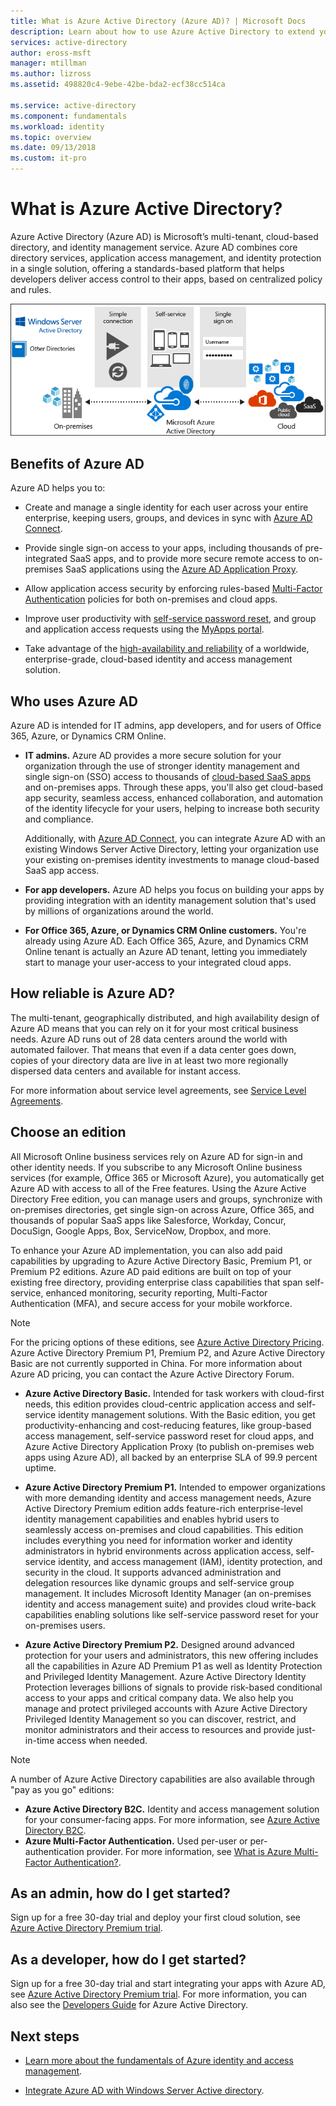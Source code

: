 ```yaml
---
title: What is Azure Active Directory (Azure AD)? | Microsoft Docs
description: Learn about how to use Azure Active Directory to extend your existing on-premises identities into the cloud or to develop Azure AD integrated apps.
services: active-directory
author: eross-msft
manager: mtillman
ms.author: lizross
ms.assetid: 498820c4-9ebe-42be-bda2-ecf38cc514ca

ms.service: active-directory
ms.component: fundamentals
ms.workload: identity
ms.topic: overview
ms.date: 09/13/2018
ms.custom: it-pro
---
```


# What is Azure Active Directory?
Azure Active Directory (Azure AD) is Microsoft’s multi-tenant, cloud-based directory, and identity management service. Azure AD combines core directory services, application access management, and identity protection in a single solution, offering a standards-based platform that helps developers deliver access control to their apps, based on centralized policy and rules.

![Azure AD Connect Stack](./media/active-directory-whatis/Azure_Active_Directory.png)

## Benefits of Azure AD
Azure AD helps you to:

-   Create and manage a single identity for each user across your entire enterprise, keeping users, groups, and devices in sync with [Azure AD Connect](../connect/active-directory-aadconnect.md).

-   Provide single sign-on access to your apps, including thousands of pre-integrated SaaS apps, and to provide more secure remote access to on-premises SaaS applications using the [Azure AD Application Proxy](../manage-apps/application-proxy.md).

-   Allow application access security by enforcing rules-based [Multi-Factor Authentication](../authentication/concept-mfa-howitworks.md) policies for both on-premises and cloud apps.

-   Improve user productivity with [self-service password reset](../user-help/user-help-reset-password.md), and group and application access requests using the [MyApps portal](../user-help/active-directory-saas-access-panel-introduction.md).

-   Take advantage of the [high-availability and reliability](https://docs.microsoft.com/azure/architecture/checklist/availability) of a worldwide, enterprise-grade, cloud-based identity and access management solution.

## Who uses Azure AD
Azure AD is intended for IT admins, app developers, and for users of Office 365, Azure, or Dynamics CRM Online.

- **IT admins.** Azure AD provides a more secure solution for your organization through the use of stronger identity management and single sign-on (SSO) access to thousands of [cloud-based SaaS apps](../saas-apps/tutorial-list.md) and on-premises apps. Through these apps, you'll also get cloud-based app security, seamless access, enhanced collaboration, and automation of the identity lifecycle for your users, helping to increase both security and compliance.

    Additionally, with [Azure AD Connect](../connect/active-directory-aadconnect-get-started-express.md), you can integrate Azure AD with an existing Windows Server Active Directory, letting your organization use your existing on-premises identity investments to manage cloud-based SaaS app access.

- **For app developers.** Azure AD helps you focus on building your apps by providing integration with an identity management solution that's used by millions of organizations around the world.

- **For Office 365, Azure, or Dynamics CRM Online customers.** You're already using Azure AD. Each Office 365, Azure, and Dynamics CRM Online tenant is actually an Azure AD tenant, letting you immediately start to manage your user-access to your integrated cloud apps.

## How reliable is Azure AD?
The multi-tenant, geographically distributed, and high availability design of Azure AD means that you can rely on it for your most critical business needs. Azure AD runs out of 28 data centers around the world with automated failover. That means that even if a data center goes down, copies of your directory data are live in at least two more regionally dispersed data centers and available for instant access.

For more information about service level agreements, see [Service Level Agreements](https://azure.microsoft.com/support/legal/sla/).

## Choose an edition
All Microsoft Online business services rely on Azure AD for sign-in and other identity needs. If you subscribe to any Microsoft Online business services (for example, Office 365 or Microsoft Azure), you automatically get Azure AD with access to all of the Free features. Using the Azure Active Directory Free edition, you can manage users and groups, synchronize with on-premises directories, get single sign-on across Azure, Office 365, and thousands of popular SaaS apps like Salesforce, Workday, Concur, DocuSign, Google Apps, Box, ServiceNow, Dropbox, and more. 

To enhance your Azure AD implementation, you can also add paid capabilities by upgrading to Azure Active Directory Basic, Premium P1, or Premium P2 editions. Azure AD paid editions are built on top of your existing free directory, providing enterprise class capabilities that span self-service, enhanced monitoring, security reporting, Multi-Factor Authentication (MFA), and secure access for your mobile workforce.

> [!NOTE]
> For the pricing options of these editions, see [Azure Active Directory Pricing](https://azure.microsoft.com/pricing/details/active-directory/). Azure Active Directory Premium P1, Premium P2, and Azure Active Directory Basic are not currently supported in China. For more information about Azure AD pricing, you can contact the Azure Active Directory Forum.

- **Azure Active Directory Basic.** Intended for task workers with cloud-first needs, this edition provides cloud-centric application access and self-service identity management solutions. With the Basic edition, you get productivity-enhancing and cost-reducing features, like group-based access management, self-service password reset for cloud apps, and Azure Active Directory Application Proxy (to publish on-premises web apps using Azure AD), all backed by an enterprise SLA of 99.9 percent uptime.

- **Azure Active Directory Premium P1.** Intended to empower organizations with more demanding identity and access management needs, Azure Active Directory Premium edition adds feature-rich enterprise-level identity management capabilities and enables hybrid users to seamlessly access on-premises and cloud capabilities. This edition includes everything you need for information worker and identity administrators in hybrid environments across application access, self-service identity, and access management (IAM), identity protection, and security in the cloud. It supports advanced administration and delegation resources like dynamic groups and self-service group management. It includes Microsoft Identity Manager (an on-premises identity and access management suite) and provides cloud write-back capabilities enabling solutions like self-service password reset for your on-premises users.

- **Azure Active Directory Premium P2.** Designed around advanced protection for your users and administrators, this new offering includes all the capabilities in Azure AD Premium P1 as well as Identity Protection and Privileged Identity Management. Azure Active Directory Identity Protection leverages billions of signals to provide risk-based conditional access to your apps and critical company data. We also help you manage and protect privileged accounts with Azure Active Directory Privileged Identity Management so you can discover, restrict, and monitor administrators and their access to resources and provide just-in-time access when needed.  

> [!NOTE]
> A number of Azure Active Directory capabilities are also available through "pay as you go" editions:<ul><li>**Azure Active Directory B2C.** Identity and access management solution for your consumer-facing apps. For more information, see [Azure Active Directory B2C](https://azure.microsoft.com/documentation/services/active-directory-b2c/).</li><li>**Azure Multi-Factor Authentication.** Used per-user or per-authentication provider. For more information, see [What is Azure Multi-Factor Authentication?](../authentication/multi-factor-authentication.md).

## As an admin, how do I get started?
Sign up for a free 30-day trial and deploy your first cloud solution, see [Azure Active Directory Premium trial](https://azure.microsoft.com/trial/get-started-active-directory/).

## As a developer, how do I get started?
Sign up for a free 30-day trial and start integrating your apps with Azure AD, see [Azure Active Directory Premium trial](https://azure.microsoft.com/trial/get-started-active-directory/). For more information, you can also see the [Developers Guide](../develop/v1-overview.md) for Azure Active Directory.

## Next steps
- [Learn more about the fundamentals of Azure identity and access management](identity-fundamentals.md).

- [Integrate Azure AD with Windows Server Active directory](../hybrid/how-to-connect-install-express.md).
